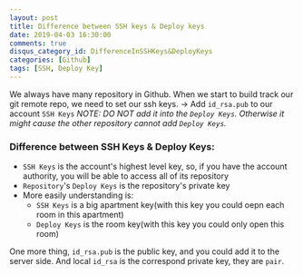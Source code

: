 ```yaml
---
layout: post
title: Difference between SSH keys & Deploy keys
date: 2019-04-03 16:30:00
comments: true
disqus_category_id: DifferenceInSSHKeys&DeployKeys
categories: [Github]
tags: [SSH, Deploy Key]
---
```


We always have many repository in Github.
When we start to build track our git remote repo, we need to set our ssh keys.
-> Add `id_rsa.pub` to our account `SSH Keys`
*NOTE: DO NOT add it into the `Deploy Keys`. Otherwise it might cause the other repository cannot add `Deploy Keys`.*

### Difference between SSH Keys & Deploy Keys:

- `SSH Keys` is the account's highest level key, so, if you have the account authority, you will be able to access all of its repository
- `Repository`'s `Deploy Keys` is the repository's private key
- More easily understanding is:
  - `SSH Keys` is a big apartment key(with this key you could oepn each room in this apartment)
  - `Deploy Keys` is the room key(with this key you could only open this room)

One more thing, `id_rsa.pub` is the public key, and you could add it to the server side. And local `id_rsa` is the correspond private key, they are `pair`.